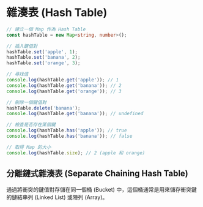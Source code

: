 # 雜湊表 (Hash Table)

```ts
// 建立一個 Map 作為 Hash Table
const hashTable = new Map<string, number>();

// 插入鍵值對
hashTable.set('apple', 1);
hashTable.set('banana', 2);
hashTable.set('orange', 3);

// 尋找值
console.log(hashTable.get('apple')); // 1
console.log(hashTable.get('banana')); // 2
console.log(hashTable.get('orange')); // 3

// 刪除一個鍵值對
hashTable.delete('banana');
console.log(hashTable.get('banana')); // undefined

// 檢查是否存在某個鍵
console.log(hashTable.has('apple')); // true
console.log(hashTable.has('banana')); // false

// 取得 Map 的大小
console.log(hashTable.size); // 2 (apple 和 orange)
```

## 分離鏈式雜湊表 (Separate Chaining Hash Table)

通過將衝突的鍵值對存儲在同一個桶 (Bucket) 中，這個桶通常是用來儲存衝突鍵的鏈結串列 (Linked List) 或陣列 (Array)。
